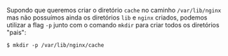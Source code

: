 Supondo que queremos criar o diretório `cache` no caminho `/var/lib/nginx` mas não possuímos ainda os diretórios `lib` e `nginx` criados, podemos utilizar a flag `-p` junto com o comando `mkdir` para criar todos os diretórios "pais":

```
$ mkdir -p /var/lib/nginx/cache
```